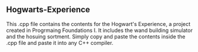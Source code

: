 ## Hogwarts-Experience

This .cpp file contains the contents for the Hogwart's Experience, a project created in Progrmaing Foundations I. It includes the wand building simulator and the hosuing sortment. Simply copy and paste the contents inside the .cpp file and paste it into any C++ compiler. 
